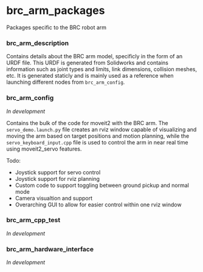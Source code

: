 # brc_arm_packages
Packages specific to the BRC robot arm

### brc_arm_description
Contains details about the BRC arm model, specificly in the form of an URDF file. This URDF is generated from Solidworks and contains information such as joint types and limits, link dimensions, collision meshes, etc. It is generated staticly and is mainly used as a reference when launching different nodes from `brc_arm_config`.

### brc_arm_config
*In development*

Contains the bulk of the code for moveit2 with the BRC arm. The `servo_demo.launch.py` file creates an rviz window capable of visualizing and moving the arm based on target positions and motion planning, while the `servo_keyboard_input.cpp` file is used to control the arm in near real time using moveit2_servo features.

Todo:
- Joystick support for servo control
- Joystick support for rviz planning
- Custom code to support toggling between ground pickup and normal mode
- Camera visualtion and support
- Overarching GUI to allow for easier control within one rviz window

### brc_arm_cpp_test
*In development*

### brc_arm_hardware_interface
*In development*
